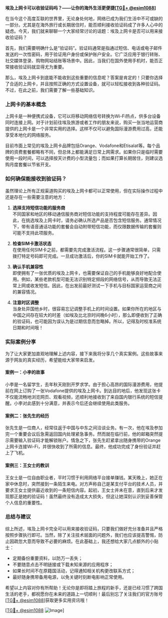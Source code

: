 **埃及上网卡可以收验证码吗？——让你的海外生活更便捷[[TG💪+ @esim1088](https://t.me/s/esim1088)]**

在当今这个高度互联的世界里，无论身处何地，网络已成为我们生活中不可或缺的一部分。尤其是在海外旅行或长期居住时，能否顺利接收验证码成了许多人心中的疑虑。今天，我们就来聊聊一个大家经常讨论的话题：埃及上网卡是否可以用来接收验证码？

首先，我们需要明确什么是“验证码”。验证码通常是指通过短信、电话或电子邮件发送的一次性密码，用于验证用户身份或保护账户安全。它广泛应用于银行转账、社交媒体登录、购物网站结账等场景中。因此，当我们在国外使用手机时，能否正常接收验证码就显得尤为重要。

那么，埃及上网卡到底能不能收到这些重要的信息呢？答案是肯定的！只要你选择了合适的上网卡，并且按照正确的方式设置设备，就可以轻松接收到各种验证码。不过，在此之前，我们需要了解一些基础知识。

### 上网卡的基本概念

上网卡是一种便携式设备，它可以将移动网络信号转换为Wi-Fi热点，供多台设备同时连接上网。对于计划前往埃及旅游或者工作的朋友来说，购买一张当地运营商提供的上网卡是一个非常实用的选择。这样不仅可以避免国际漫游费用过高，还能享受本地化的网络服务。

目前市面上常见的埃及上网卡品牌包括Orange、Vodafone和Etisalat等。每个品牌的资费套餐都略有不同，但总体上都能满足日常上网需求。如果你只是临时需要使用一段时间，可以选择按天计费的小型流量包；而如果打算长期居住，则建议选购月度套餐以节省开支。

### 如何确保能接收到验证码？

虽然理论上所有正规渠道购买的埃及上网卡都可以正常使用，但在实际操作过程中还是存在一些需要注意的地方：

1. **选择支持短信功能的服务商**  
   不同国家和地区的移动通信服务商对短信功能的支持程度可能存在差异。因此，在挑选埃及上网卡时，请务必确认所选产品是否包含短信服务。通常情况下，带有语音通话功能的套餐会自动附带短信功能，而仅限数据传输的套餐则可能不支持此项服务。

2. **检查SIM卡激活状态**  
   在使用任何SIM卡之前，都需要先完成激活流程。这一步骤通常很简单，只需拨打特定号码即可完成。一旦成功激活后，你的SIM卡就能开始工作了。

3. **确认手机兼容性**  
   即使拥有了一张优质的埃及上网卡，也需要保证自己的手机能够良好地配合使用。例如，某些老款机型可能无法识别特定频段的网络信号，从而导致无法正常上网或收发短信。因此，在出发前最好测试一下手机与目标国家运营商之间的兼容情况。

4. **注意时区调整**  
   当身处异国他乡时，很容易忘记调整手机上的时间设置。如果你所在的地区与中国之间存在较大的时差（如埃及比北京时间晚6小时），那么即便收到了正确的验证码，也可能因为误认为是过期信息而忽略掉。所以，记得及时校准系统日期和时间哦！

### 实际案例分享

为了让大家更加直观地理解上述内容，接下来我将分享几个真实案例。这些故事来源于网友的真实经历，希望能给大家带来启发。

#### 案例一：小李的故事
小李是一名留学生，去年秋天刚到开罗求学。由于担心高昂的国际漫游费用，他提前在网上订购了一张Vodafone提供的埃及上网卡。到达目的地后，他发现这张卡不仅能流畅地浏览网页、观看视频，还顺利地接收到了来自国内银行系统的短信提醒。小李对此感到十分满意，并表示今后还会继续使用此类服务。

#### 案例二：张先生的经历
张先生是一位商人，经常往返于中国与中东之间洽谈业务。有一次，他在埃及参加完一个重要会议后急需返回国内处理紧急事务。然而就在临行前，他的邮箱突然提示需要输入验证码才能解锁账户。情急之下，张先生赶紧拿出随身携带的Orange上网卡连接Wi-Fi，并很快收到了所需的信息。最终，他成功完成了身份验证并赶上了飞机。

#### 案例三：王女士的教训
王女士是一位自由职业者，平时习惯于利用网络平台接单赚钱。某天晚上，她正在家中休息时，突然接到一条陌生来电。对方声称自己是某支付平台的技术人员，并要求王女士提供最近收到的一条短信内容。起初，王女士并未在意，直到后来才发现那正是她的验证码！虽然最终没有造成太大损失，但这让她深刻认识到妥善保管个人信息的重要性。

### 总结与建议

综上所述，埃及上网卡完全可以用来接收验证码，只要我们做好充分准备并且严格按照步骤执行即可。当然，除了关注技术层面的问题外，我们也应该提高警惕，防止因疏忽大意而导致不必要的麻烦。在此基础上，我还想给大家几点额外的小贴士：

- 定期备份重要资料，以防万一丢失；
- 不要随意点击不明链接或下载未知来源的应用程序；
- 如果长时间不在原籍国活动，记得通知相关机构更改联系方式；
- 最好随身携带备用电源，以免关键时刻断电影响正常使用。

希望以上内容对你有所帮助！无论你是即将踏上旅程的新手，还是已经习惯了跨国生活的老手，都祝愿你在未来的道路上一切顺利！最后别忘了关注我们的官方账号[[TG💪+ @esim1088](https://t.me/s/esim1088)]获取更多实用资讯哦！

[[TG💪+ @esim1088](https://t.me/s/esim1088) ![Image](https://i.postimg.cc/4NQfJmqS/Snipaste-2025-05-13-00-14-12.png)]